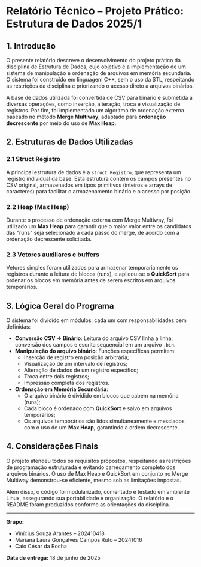 
# Relatório Técnico – Projeto Prático: Estrutura de Dados 2025/1

## 1. Introdução

O presente relatório descreve o desenvolvimento do projeto prático da disciplina de Estrutura de Dados, cujo objetivo é a implementação de um sistema de manipulação e ordenação de arquivos em memória secundária. O sistema foi construído em linguagem C++, sem o uso da STL, respeitando as restrições da disciplina e priorizando o acesso direto a arquivos binários.

A base de dados utilizada foi convertida de CSV para binário e submetida a diversas operações, como inserção, alteração, troca e visualização de registros. Por fim, foi implementado um algoritmo de ordenação externa baseado no método **Merge Multiway**, adaptado para **ordenação decrescente** por meio do uso de **Max Heap**.

## 2. Estruturas de Dados Utilizadas

### 2.1 Struct Registro
A principal estrutura de dados é a `struct Registro`, que representa um registro individual da base. Esta estrutura contém os campos presentes no CSV original, armazenados em tipos primitivos (inteiros e arrays de caracteres) para facilitar o armazenamento binário e o acesso por posição.

### 2.2 Heap (Max Heap)
Durante o processo de ordenação externa com Merge Multiway, foi utilizado um **Max Heap** para garantir que o maior valor entre os candidatos das "runs" seja selecionado a cada passo do merge, de acordo com a ordenação decrescente solicitada.

### 2.3 Vetores auxiliares e buffers
Vetores simples foram utilizados para armazenar temporariamente os registros durante a leitura de blocos (runs), e aplicou-se o **QuickSort** para ordenar os blocos em memória antes de serem escritos em arquivos temporários.

## 3. Lógica Geral do Programa

O sistema foi dividido em módulos, cada um com responsabilidades bem definidas:

- **Conversão CSV → Binário**: Leitura do arquivo CSV linha a linha, conversão dos campos e escrita sequencial em um arquivo `.bin`.
- **Manipulação do arquivo binário**: Funções específicas permitem:
  - Inserção de registro em posição arbitrária;
  - Visualização de um intervalo de registros;
  - Alteração de dados de um registro específico;
  - Troca entre dois registros;
  - Impressão completa dos registros.
- **Ordenação em Memória Secundária**:
  - O arquivo binário é dividido em blocos que cabem na memória (runs);
  - Cada bloco é ordenado com **QuickSort** e salvo em arquivos temporários;
  - Os arquivos temporários são lidos simultaneamente e mesclados com o uso de um **Max Heap**, garantindo a ordem decrescente.

## 4. Considerações Finais

O projeto atendeu todos os requisitos propostos, respeitando as restrições de programação estruturada e evitando carregamento completo dos arquivos binários. O uso de Max Heap e QuickSort em conjunto no Merge Multiway demonstrou-se eficiente, mesmo sob as limitações impostas.

Além disso, o código foi modularizado, comentado e testado em ambiente Linux, assegurando sua portabilidade e organização. O relatório e o README foram produzidos conforme as orientações da disciplina.

---

**Grupo:**
- Vinícius Souza Arantes – 202410418  
- Mariana Laura Gonçalves Campos Rufo – 20241016  
- Caio César da Rocha

**Data de entrega:** 18 de junho de 2025
